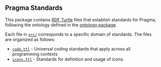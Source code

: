 ## Pragma Standards

This package contains [RDF Turtle](https://www.w3.org/TR/turtle/) files that establish standards for Pragma, following the ontology defined in the [ontology package](../ds-ontology/README.md).

Each file in [`src/`](./src/) corresponds to a specific domain of standards. The files are organized as follows:

- [`code.ttl`](src/code.ttl) - Universal coding standards that apply across all programming contexts
- [`icons.ttl`](./src/icons.ttl) - Standards for definition and usage of icons.